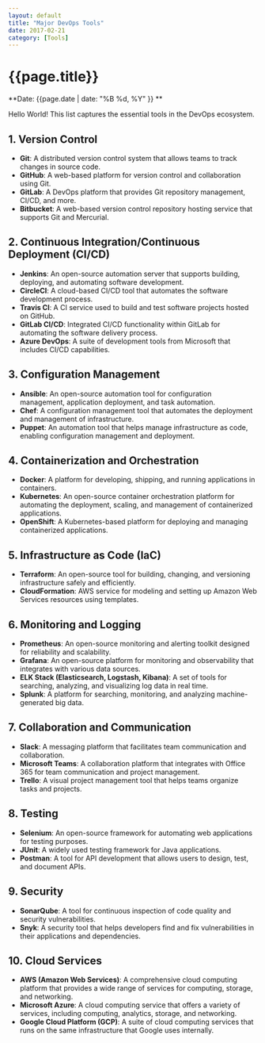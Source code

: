 ```yaml
---
layout: default
title: "Major DevOps Tools"
date: 2017-02-21
category: [Tools]
---
```



# {{page.title}}

**Date: {{page.date | date: "%B %d, %Y" }} **

Hello World!
This list captures the essential tools in the DevOps ecosystem.

## 1. Version Control
- **Git**: A distributed version control system that allows teams to track changes in source code.
- **GitHub**: A web-based platform for version control and collaboration using Git.
- **GitLab**: A DevOps platform that provides Git repository management, CI/CD, and more.
- **Bitbucket**: A web-based version control repository hosting service that supports Git and Mercurial.

## 2. Continuous Integration/Continuous Deployment (CI/CD)
- **Jenkins**: An open-source automation server that supports building, deploying, and automating software development.
- **CircleCI**: A cloud-based CI/CD tool that automates the software development process.
- **Travis CI**: A CI service used to build and test software projects hosted on GitHub.
- **GitLab CI/CD**: Integrated CI/CD functionality within GitLab for automating the software delivery process.
- **Azure DevOps**: A suite of development tools from Microsoft that includes CI/CD capabilities.

## 3. Configuration Management
- **Ansible**: An open-source automation tool for configuration management, application deployment, and task automation.
- **Chef**: A configuration management tool that automates the deployment and management of infrastructure.
- **Puppet**: An automation tool that helps manage infrastructure as code, enabling configuration management and deployment.

## 4. Containerization and Orchestration
- **Docker**: A platform for developing, shipping, and running applications in containers.
- **Kubernetes**: An open-source container orchestration platform for automating the deployment, scaling, and management of containerized applications.
- **OpenShift**: A Kubernetes-based platform for deploying and managing containerized applications.

## 5. Infrastructure as Code (IaC)
- **Terraform**: An open-source tool for building, changing, and versioning infrastructure safely and efficiently.
- **CloudFormation**: AWS service for modeling and setting up Amazon Web Services resources using templates.

## 6. Monitoring and Logging
- **Prometheus**: An open-source monitoring and alerting toolkit designed for reliability and scalability.
- **Grafana**: An open-source platform for monitoring and observability that integrates with various data sources.
- **ELK Stack (Elasticsearch, Logstash, Kibana)**: A set of tools for searching, analyzing, and visualizing log data in real time.
- **Splunk**: A platform for searching, monitoring, and analyzing machine-generated big data.

## 7. Collaboration and Communication
- **Slack**: A messaging platform that facilitates team communication and collaboration.
- **Microsoft Teams**: A collaboration platform that integrates with Office 365 for team communication and project management.
- **Trello**: A visual project management tool that helps teams organize tasks and projects.

## 8. Testing
- **Selenium**: An open-source framework for automating web applications for testing purposes.
- **JUnit**: A widely used testing framework for Java applications.
- **Postman**: A tool for API development that allows users to design, test, and document APIs.

## 9. Security
- **SonarQube**: A tool for continuous inspection of code quality and security vulnerabilities.
- **Snyk**: A security tool that helps developers find and fix vulnerabilities in their applications and dependencies.

## 10. Cloud Services
- **AWS (Amazon Web Services)**: A comprehensive cloud computing platform that provides a wide range of services for computing, storage, and networking.
- **Microsoft Azure**: A cloud computing service that offers a variety of services, including computing, analytics, storage, and networking.
- **Google Cloud Platform (GCP)**: A suite of cloud computing services that runs on the same infrastructure that Google uses internally.

  
